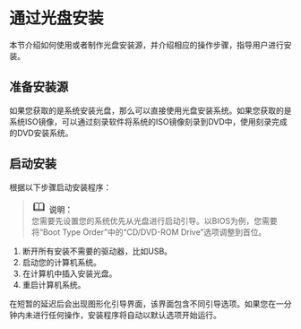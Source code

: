 # 通过光盘安装<a name="ZH-CN_TOPIC_0229291241"></a>

本节介绍如何使用或者制作光盘安装源，并介绍相应的操作步骤，指导用户进行安装。

## 准备安装源<a name="zh-cn_topic_0022605796_zh-cn_topic_0016259799_section66369966101113"></a>

如果您获取的是系统安装光盘，那么可以直接使用光盘安装系统。如果您获取的是系统ISO镜像，可以通过刻录软件将系统的ISO镜像刻录到DVD中，使用刻录完成的DVD安装系统。

## 启动安装<a name="zh-cn_topic_0022605796_zh-cn_topic_0016259799_section47344128153516"></a>

根据以下步骤启动安装程序：

>![](public_sys-resources/icon-note.gif) **说明：**   
>您需要先设置您的系统优先从光盘进行启动引导。以BIOS为例，您需要将“Boot Type Order”中的“CD/DVD-ROM Drive”选项调整到首位。  

1.  断开所有安装不需要的驱动器，比如USB。
2.  启动您的计算机系统。
3.  在计算机中插入安装光盘。
4.  重启计算机系统。

在短暂的延迟后会出现图形化引导界面，该界面包含不同引导选项。如果您在一分钟内未进行任何操作，安装程序将自动以默认选项开始运行。

